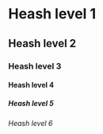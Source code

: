 
# Heash level 1
## Heash level 2
### Heash level 3
#### Heash level 4
##### Heash level 5
###### Heash level 6
 
